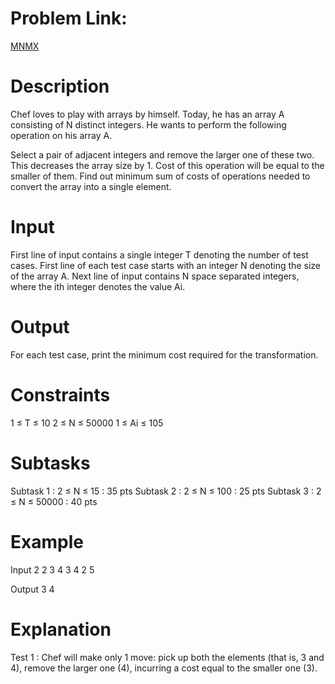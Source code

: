 # Problem Link:
[MNMX](https://www.codechef.com/problems/MNMX/)

# Description

Chef loves to play with arrays by himself. Today, he has an array A consisting of N distinct integers. He wants to perform the following operation on his array A.

Select a pair of adjacent integers and remove the larger one of these two. This decreases the array size by 1. Cost of this operation will be equal to the smaller of them.
Find out minimum sum of costs of operations needed to convert the array into a single element.

# Input
First line of input contains a single integer T denoting the number of test cases. First line of each test case starts with an integer N denoting the size of the array A. Next line of input contains N space separated integers, where the ith integer denotes the value Ai.

# Output
For each test case, print the minimum cost required for the transformation.

# Constraints
1 ≤ T ≤ 10
2 ≤ N ≤ 50000
1 ≤ Ai ≤ 105
# Subtasks
Subtask 1 : 2 ≤ N ≤ 15 : 35 pts
Subtask 2 : 2 ≤ N ≤ 100 : 25 pts
Subtask 3 : 2 ≤ N ≤ 50000 : 40 pts
# Example
Input
2
2
3 4
3
4 2 5

Output
3
4
# Explanation
Test 1 : Chef will make only 1 move: pick up both the elements (that is, 3 and 4), remove the larger one (4), incurring a cost equal to the smaller one (3).